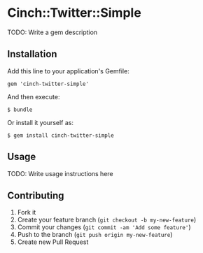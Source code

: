 # Cinch::Twitter::Simple

TODO: Write a gem description

## Installation

Add this line to your application's Gemfile:

    gem 'cinch-twitter-simple'

And then execute:

    $ bundle

Or install it yourself as:

    $ gem install cinch-twitter-simple

## Usage

TODO: Write usage instructions here

## Contributing

1. Fork it
2. Create your feature branch (`git checkout -b my-new-feature`)
3. Commit your changes (`git commit -am 'Add some feature'`)
4. Push to the branch (`git push origin my-new-feature`)
5. Create new Pull Request
